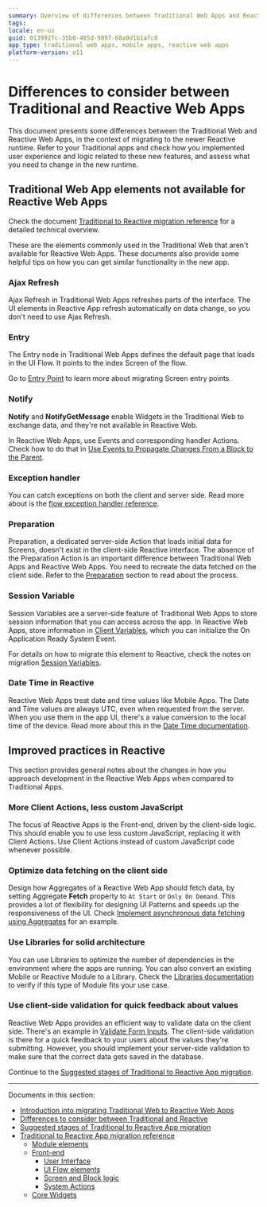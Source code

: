 ```yaml
---
summary: Overview of differences between Traditional Web Apps and Reactive Web Apps, from the perspective of migrating to the new Reactive runtime.  
tags:
locale: en-us
guid: 013992fc-35b0-485d-9097-68a0d1b1afc8
app_type: traditional web apps, mobile apps, reactive web apps
platform-version: o11
---
```


# Differences to consider between Traditional and Reactive Web Apps

This document presents some differences between the Traditional Web and Reactive Web Apps, in the context of migrating to the newer Reactive runtime. Refer to your Traditional apps and check how you implemented user experience and logic related to these new features, and assess what you need to change in the new runtime.

## Traditional Web App elements not available for Reactive Web Apps

<div class="info" markdown="1">

Check the document [Traditional to Reactive migration reference](reference.md) for a detailed technical overview.

</div>

These are the elements commonly used in the Traditional Web that aren't available for Reactive Web Apps. These documents also provide some helpful tips on how you can get similar functionality in the new app.

### Ajax Refresh

Ajax Refresh in Traditional Web Apps refreshes parts of the interface. The UI elements in Reactive App refresh automatically on data change, so you don't need to use Ajax Refresh.

### Entry

The Entry node in Traditional Web Apps defines the default page that loads in the UI Flow. It points to the index Screen of the flow.

Go to [Entry Point](ref-frontend-ui-flows.md#entry-point) to learn more about migrating Screen entry points.

### Notify

**Notify** and **NotifyGetMessage** enable Widgets in the Traditional Web to exchange data, and they're not available in Reactive Web.

In Reactive Web Apps, use Events and corresponding handler Actions. Check how to do that in [Use Events to Propagate Changes From a Block to the Parent](<https://success.outsystems.com/Documentation/11/Developing_an_Application/Design_UI/Reuse_UI/Use_Events_to_Propagate_Changes_From_a_Block_to_the_Parent>). 

### Exception handler

You can catch exceptions on both the client and server side. Read more about is the [flow exception handler reference](ref-frontend-ui-flows.md#flow-exception-handler).

### Preparation

Preparation, a dedicated server-side Action that loads initial data for Screens, doesn't exist in the client-side Reactive interface. The absence of the Preparation Action is an important difference between Traditional Web Apps and Reactive Web Apps. You need to recreate the data fetched on the client side. Refer to the [Preparation](ref-frontend-screen-and-block.md#screen-prep) section to read about the process.

### Session Variable

Session Variables are a server-side feature of Traditional Web Apps to store session information that you can access across the app. In Reactive Web Apps, store information in [Client Variables](<https://success.outsystems.com/Documentation/11/Reference/OutSystems_Language/Data/Handling_Data/Client_Variable>), which you can initialize the On Application Ready System Event.

For details on how to migrate this element to Reactive, check the notes on migration [Session Variables](ref-module-elements.md#session-variable).

### Date Time in Reactive

Reactive Web Apps treat date and time values like Mobile Apps. The Date and Time values are always UTC, even when requested from the server.
When you use them in the app UI, there's a value conversion to the local time of the device. Read more about this in the [Date Time documentation](https://success.outsystems.com/Documentation/11/Reference/OutSystems_Language/Data/Data_Types/Available_Data_Types#date-time-notes).

## Improved practices in Reactive 

This section provides general notes about the changes in how you approach development in the Reactive Web Apps when compared to Traditional Apps.

### More Client Actions, less custom JavaScript

The focus of Reactive Apps is the Front-end, driven by the client-side logic. This should enable you to use less custom JavaScript, replacing it with Client Actions. Use Client Actions instead of custom JavaScript code whenever possible.

### Optimize data fetching on the client side

Design how Aggregates of a Reactive Web App should fetch data, by setting Aggregate **Fetch** property to `At Start` or `Only On Demand`. This provides a lot of flexibility for designing UI Patterns and speeds up the responsiveness of the UI. Check [Implement asynchronous data fetching using Aggregates](<https://success.outsystems.com/Documentation/11/Developing_an_Application/Use_Data/Query_Data/Implement_asynchronous_data_fetching_using_Aggregates>) for an example.

### Use Libraries for solid architecture

You can use Libraries to optimize the number of dependencies in the environment where the apps are running. You can also convert an existing Mobile or Reactive Module to a Library. Check the [Libraries documentation](https://success.outsystems.com/Documentation/11/Developing_an_Application/Reuse_and_Refactor/Libraries) to verify if this type of Module fits your use case.

### Use client-side validation for quick feedback about values

Reactive Web Apps provides an efficient way to validate data on the client side. There's an example in [Validate Form Inputs](<https://success.outsystems.com/Documentation/11/Developing_an_Application/Design_UI/Forms/Validate_Form_Inputs>). The client-side validation is there for a quick feedback to your users about the values they're submitting. However, you should implement your server-side validation to make sure that the correct data gets saved in the database.

Continue to the [Suggested stages of Traditional to Reactive App migration](<stages.md>).

---

Documents in this section:

* [Introduction into migrating Traditional Web to Reactive Web Apps](<intro.md>)
* [Differences to consider between Traditional and Reactive](<differences.md>)
* [Suggested stages of Traditional to Reactive App migration](<stages.md>)
* [Traditional to Reactive App migration reference](<reference.md>)
	* [Module elements](<ref-module-elements.md>)
	* [Front-end](<ref-frontend-intro.md>)
	    * [User Interface](<ref-frontend-ui.md>)
	    * [UI Flow elements](<ref-frontend-ui-flows.md>)
	    * [Screen and Block logic](<ref-frontend-screen-and-block.md>)
	    * [System Actions](<ref-system-actions.md>)
	* [Core Widgets](<ref-core-widgets.md>)

